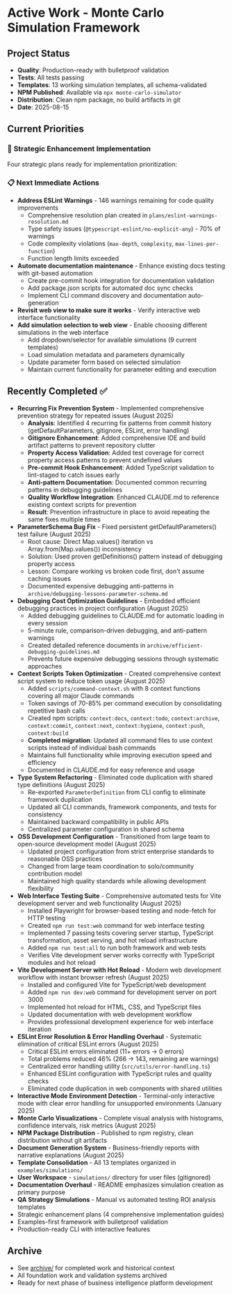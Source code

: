 # Active Work - Monte Carlo Simulation Framework

## Project Status
- **Quality**: Production-ready with bulletproof validation
- **Tests**: All tests passing
- **Templates**: 13 working simulation templates, all schema-validated
- **NPM Published**: Available via `npx monte-carlo-simulator`
- **Distribution**: Clean npm package, no build artifacts in git
- **Date**: 2025-08-15

## Current Priorities

### 🚀 **Strategic Enhancement Implementation**
Four strategic plans ready for implementation prioritization:

### 📋 **Next Immediate Actions**
- **Address ESLint Warnings** - 146 warnings remaining for code quality improvements
  - Comprehensive resolution plan created in `plans/eslint-warnings-resolution.md`
  - Type safety issues (`@typescript-eslint/no-explicit-any`) - 70% of warnings
  - Code complexity violations (`max-depth`, `complexity`, `max-lines-per-function`)
  - Function length limits exceeded
- **Automate documentation maintenance** - Enhance existing docs testing with git-based automation
  - Create pre-commit hook integration for documentation validation
  - Add package.json scripts for automated doc sync checks
  - Implement CLI command discovery and documentation auto-generation
- **Revisit web view to make sure it works** - Verify interactive web interface functionality
- **Add simulation selection to web view** - Enable choosing different simulations in the web interface
  - Add dropdown/selector for available simulations (9 current templates)
  - Load simulation metadata and parameters dynamically
  - Update parameter form based on selected simulation
  - Maintain current functionality for parameter editing and execution

## Recently Completed ✅
- **Recurring Fix Prevention System** - Implemented comprehensive prevention strategy for repeated issues (August 2025)
  - **Analysis**: Identified 4 recurring fix patterns from commit history (getDefaultParameters, gitignore, ESLint, error handling)
  - **Gitignore Enhancement**: Added comprehensive IDE and build artifact patterns to prevent repository clutter
  - **Property Access Validation**: Added test coverage for correct property access patterns to prevent undefined values
  - **Pre-commit Hook Enhancement**: Added TypeScript validation to lint-staged to catch issues early
  - **Anti-pattern Documentation**: Documented common recurring patterns in debugging guidelines
  - **Quality Workflow Integration**: Enhanced CLAUDE.md to reference existing context scripts for prevention
  - **Result**: Prevention infrastructure in place to avoid repeating the same fixes multiple times
- **ParameterSchema Bug Fix** - Fixed persistent getDefaultParameters() test failure (August 2025)
  - Root cause: Direct Map.values() iteration vs Array.from(Map.values()) inconsistency  
  - Solution: Used proven getDefinitions() pattern instead of debugging property access
  - Lesson: Compare working vs broken code first, don't assume caching issues
  - Documented expensive debugging anti-patterns in `archive/debugging-lessons-parameter-schema.md`
- **Debugging Cost Optimization Guidelines** - Embedded efficient debugging practices in project configuration (August 2025)
  - Added debugging guidelines to CLAUDE.md for automatic loading in every session
  - 5-minute rule, comparison-driven debugging, and anti-pattern warnings
  - Created detailed reference documents in `archive/efficient-debugging-guidelines.md`
  - Prevents future expensive debugging sessions through systematic approaches
- **Context Scripts Token Optimization** - Created comprehensive context script system to reduce token usage (August 2025)
  - Added `scripts/command-context.sh` with 8 context functions covering all major Claude commands
  - Token savings of 70-85% per command execution by consolidating repetitive bash calls
  - Created npm scripts: `context:docs`, `context:todo`, `context:archive`, `context:commit`, `context:next`, `context:hygiene`, `context:push`, `context:build`
  - **Completed migration**: Updated all command files to use context scripts instead of individual bash commands
  - Maintains full functionality while improving execution speed and efficiency
  - Documented in CLAUDE.md for easy reference and usage
- **Type System Refactoring** - Eliminated code duplication with shared type definitions (August 2025)
  - Re-exported `ParameterDefinition` from CLI config to eliminate framework duplication
  - Updated all CLI commands, framework components, and tests for consistency
  - Maintained backward compatibility in public APIs
  - Centralized parameter configuration in shared schema
- **OSS Development Configuration** - Transitioned from large team to open-source development model (August 2025)
  - Updated project configuration from strict enterprise standards to reasonable OSS practices
  - Changed from large team coordination to solo/community contribution model
  - Maintained high quality standards while allowing development flexibility
- **Web Interface Testing Suite** - Comprehensive automated tests for Vite development server and web functionality (August 2025)
  - Installed Playwright for browser-based testing and node-fetch for HTTP testing
  - Created `npm run test:web` command for web interface testing
  - Implemented 7 passing tests covering server startup, TypeScript transformation, asset serving, and hot reload infrastructure
  - Added `npm run test:all` to run both framework and web tests
  - Verifies Vite development server works correctly with TypeScript modules and hot reload
- **Vite Development Server with Hot Reload** - Modern web development workflow with instant browser refresh (August 2025)
  - Installed and configured Vite for TypeScript/web development
  - Added `npm run dev:web` command for development server on port 3000
  - Implemented hot reload for HTML, CSS, and TypeScript files
  - Updated documentation with web development workflow
  - Provides professional development experience for web interface iteration
- **ESLint Error Resolution & Error Handling Overhaul** - Systematic elimination of critical ESLint errors (August 2025)
  - Critical ESLint errors eliminated (11+ errors → 0 errors)
  - Total problems reduced 46% (266 → 143, remaining are warnings)
  - Centralized error handling utility (`src/utils/error-handling.ts`)
  - Enhanced ESLint configuration with TypeScript rules and quality checks
  - Eliminated code duplication in web components with shared utilities
- **Interactive Mode Environment Detection** - Terminal-only interactive mode with clear error handling for unsupported environments (January 2025)
- **Monte Carlo Visualizations** - Complete visual analysis with histograms, confidence intervals, risk metrics (August 2025)
- **NPM Package Distribution** - Published to npm registry, clean distribution without git artifacts
- **Document Generation System** - Business-friendly reports with narrative explanations (August 2025)
- **Template Consolidation** - All 13 templates organized in `examples/simulations/`  
- **User Workspace** - `simulations/` directory for user files (gitignored)
- **Documentation Overhaul** - README emphasizes simulation creation as primary purpose
- **QA Strategy Simulations** - Manual vs automated testing ROI analysis templates
- Strategic enhancement plans (4 comprehensive implementation guides)
- Examples-first framework with bulletproof validation
- Production-ready CLI with interactive features

## Archive
- See [archive/](archive/) for completed work and historical context
- All foundation work and validation systems archived
- Ready for next phase of business intelligence platform development